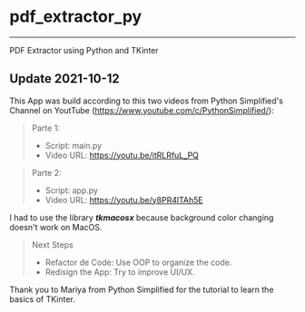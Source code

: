 # pdf_extractor_py
___
PDF Extractor using Python and TKinter

## Update 2021-10-12
This App was build according to this two videos from Python Simplified's Channel on YoutTube (https://www.youtube.com/c/PythonSimplified/):

>Parte 1:
>- Script: main.py
>- Video URL: https://youtu.be/itRLRfuL_PQ

>Parte 2:
>- Script: app.py
>- Video URL: https://youtu.be/y8PR4lTAh5E

I had to use the library **_tkmacosx_** because background color changing doesn't work on MacOS.

>Next Steps
>- Refactor de Code: Use OOP to organize the code.
>- Redisign the App: Try to improve UI/UX.

Thank you to Mariya from Python Simplified for the tutorial to learn the basics of TKinter. 